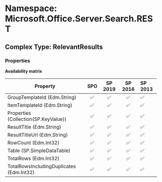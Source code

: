 # Namespace: Microsoft.Office.Server.Search.REST

## Complex Type: RelevantResults

### Properties

**Availability matrix**

Property | SPO | SP 2019 | SP 2016 | SP 2013
----------|:---:|:-------:|:-------:|:-------
GroupTemplateId (Edm.String) | ✅ | ✅ | ✅ | ✅
ItemTemplateId (Edm.String) | ✅ | ✅ | ✅ | ✅
Properties (Collection(SP.KeyValue)) | ✅ | ✅ | ✅ | ✅
ResultTitle (Edm.String) | ✅ | ✅ | ✅ | ✅
ResultTitleUrl (Edm.String) | ✅ | ✅ | ✅ | ✅
RowCount (Edm.Int32) | ✅ | ✅ | ✅ | ✅
Table (SP.SimpleDataTable) | ✅ | ✅ | ✅ | ✅
TotalRows (Edm.Int32) | ✅ | ✅ | ✅ | ✅
TotalRowsIncludingDuplicates (Edm.Int32) | ✅ | ✅ | ✅ | ✅